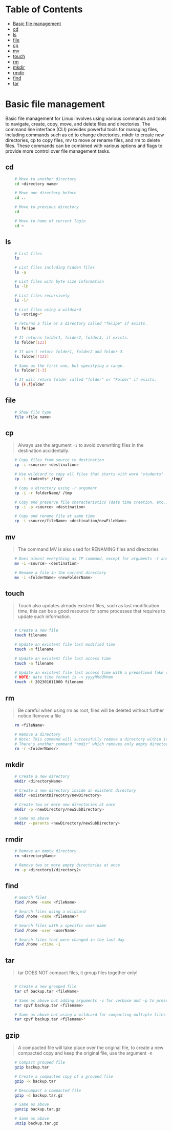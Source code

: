 # Table of Contents
- [Basic file management](#basic-file-management)
- [cd](#cd)
- [ls](#ls)
- [file](#file)
- [cp](#cp)
- [mv](#mv)
- [touch](#touch)
- [rm](#rm)
- [mkdir](#mkdir)
- [rmdir](#rmdir)
- [find](#find)
- [tar](#tar)

# Basic file management
Basic file management for Linux involves using various commands and tools to navigate, create, copy, move, and delete files and directories. The command line interface (CLI) provides powerful tools for managing files, including commands such as cd to change directories, mkdir to create new directories, cp to copy files, mv to move or rename files, and rm to delete files. These commands can be combined with various options and flags to provide more control over file management tasks.

## cd
```bash
    # Move to another directory
    cd <directory name>

    # Move one directory before
    cd ..

    # Move to previous directory
    cd -

    # Move to home of current login
    cd ~
```

## ls
```bash
    # List files
    ls

    # List files including hidden files
    ls -a

    # List files with byte size information
    ls -lh

    # List files recursively
    ls -lr

    # List files using a wildcard
    ls <string>*

    # returns a file or a directory called "felipe" if exists.
    ls fe?ipe

    # It returns folder1, folder2, folder3, if exists.
    ls folder[123]

    # It won't return folder1, folder2 and folder 3.
    ls folder[!123]

    # Same as the first one, but specifying a range.
    ls folder[1-3]

    # It will return folder called "folder" or "Folder" if exists.
    ls {F,f}older
```

## file
```bash
    # Show file type
    file <file name>
```

## cp
> Always use the argument `-i` to avoid overwriting files in the destination accidentally.
```bash
    # Copy files from source to destination
    cp -i <source> <destination>

    # Use wildcard to copy all files that starts with word "students"
    cp -i students* /tmp/

    # Copy a directory using -r argument
    cp -i -r folderName/ /tmp

    # Copy and preserve file characteristics (date time creation, etc...)
    cp -i -p <source> <destination>

    # Copy and rename file at same time
    cp -i <source/fileName> <destination/newFileName>
```

## mv
> The command MV is also used for RENAMING files and directories
```bash
    # Does almost everything as CP command, except for arguments -r and -p
    mv -i <source> <destination>

    # Rename a file in the current directory
    mv -i <folderName> <newFolderName>
```

## touch
> Touch also updates already existent files, such as last modification time, this can be a good resource for some processes that requires to update such information.
```bash

    # Create a new file
    touch filename

    # Update an existent file last modified time
    touch -m filename

    # Update an existent file last access time
    touch -a filename

    # Update an existent file last access time with a predefined fake date
    # NOTE: date time format is -> yyyyMMddhhmm
    touch -t 202301011000 filename
```

## rm
> Be careful when using rm as root, files will be deleted without further notice Remove a file
```bash
    rm <fileName>

    # Remove a directory
    # Note: This command will successfully remove a directory within its contents
    # There's another command "rmdir" which removes only empty directories.
    rm -r <folderName/>
```

## mkdir
```bash
    # Create a new directory
    mkdir <directoryName>

    # Create a new directory inside an existent directory
    mkdir <existentDirecotry/newDirectory>

    # Create two or more new directories at once
    mkdir -p <newDirectory/newSubDirectory>

    # Same as above
    mkdir --parents <newDirectory/newSubDirectory>
```

## rmdir
```bash
    # Remove an empty directory
    rm <directoryName>

    # Remove two or more empty directories at once
    rm -p <directory1/directory2>
```

## find
```bash
    # Search files
    find /home -name <fileName>

    # Search files using a wildcard
    find /home -name <fileName>*

    # Search files with a specific user name
    find /home -user <userName>

    # Search files that were changed in the last day
    find /home -ctime -1
```

## tar
> tar DOES NOT compact files, it group files together only!
```bash

    # Create a new grouped file
    tar cf backup.tar <fileName>

    # Same as above but adding arguments -v for verbose and -p to preserve permissions
    tar cpvf backup.tar <filename>

    # Same as above but using a wildcard for compacting multiple files
    tar cpvf backup.tar <filename>*
```

## gzip
> A compacted file will take place over the original file, to create a new compacted copy and keep the original file, use the argument `-K`
```bash
    # Compact grouped file
    gzip backup.tar

    # Create a compacted copy of a grouped file
    gzip -k backup.tar

    # Descompact a compacted file
    gzip -d backup.tar.gz

    # Same as above
    gunzip backup.tar.gz

    # Same as above
    unzip backup.tar.gz
```